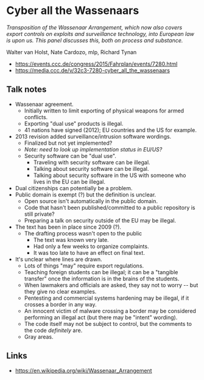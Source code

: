 # Cyber all the Wassenaars

*Transposition of the Wassenaar Arrangement, which now also covers export controls on exploits and surveillance technology, into European law is upon us. This panel discusses this, both on process and substance.*

Walter van Holst, Nate Cardozo, mlp, Richard Tynan

- https://events.ccc.de/congress/2015/Fahrplan/events/7280.html
- https://media.ccc.de/v/32c3-7280-cyber_all_the_wassenaars


## Talk notes

- Wassenaar agreement.
  - Initially written to limit exporting of physical weapons for armed conflicts.
  - Exporting "dual use" products is illegal.
  - 41 nations have signed (2012); EU countries and the US for example.
- 2013 revision added surveillance/intrusion software wordings.
  - Finalized but not yet implemented?
  - *Note: need to look up implementation status in EU/US?*
  - Security software can be "dual use".
    - Traveling with security software can be illegal.
    - Talking about security software can be illegal.
    - Talking about security software in the US with someone who lives in the EU can be illegal.
- Dual citizenships can potentially be a problem.
- Public domain is exempt (?) but the definition is unclear.
  - Open source isn't automatically in the public domain.
  - Code that hasn't been published/committed to a public repository is still private?
  - Preparing a talk on security outside of the EU may be illegal.
- The text has been in place since 2009 (?).
  - The drafting process wasn't open to the public
    - The text was known very late.
    - Had only a few weeks to organize complaints.
    - It was too late to have an effect on final text.
- It's unclear where lines are drawn.
  - Lots of things "may" require export regulations.
  - Teaching foreign students can be illegal; it can be a "tangible transfer" once the information is in the brains of the students.
  - When lawmakers and officials are asked, they say not to worry -- but they give no clear examples.
  - Pentesting and commercial systems hardening may be illegal, if it crosses a border in any way.
  - An innocent victim of malware crossing a border may be considered performing an illegal act (but there may be "intent" wording).
  - The code itself may not be subject to control, but the comments to the code *definitely* are.
  - Gray areas.


## Links

- https://en.wikipedia.org/wiki/Wassenaar_Arrangement

